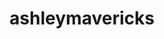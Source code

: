 ---
title: ashleymavericks
github: https://github.com/ashleymavericks
mode: dark
transition: 1s
score: 86.7
archetype:
- Badges | Tags | Icons
- Innovative
- GIF
---